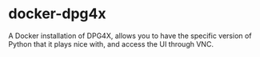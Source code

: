 # docker-dpg4x
A Docker installation of DPG4X, allows you to have the specific version of Python that it plays nice with, and access the UI through VNC.
